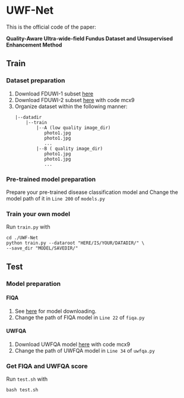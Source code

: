 # UWF-Net
This is the official code of the paper:

**Quality-Aware Ultra-wide-field Fundus Dataset and Unsupervised  Enhancement Method**

## Train
### Dataset preparation
1. Download FDUWI-1 subset [here](https://drive.google.com/drive/folders/1r-BO3xh2sveZeTIENEjBBi_VRWaDv9Uz?usp=drive_link)
2. Download FDUWI-2 subset [here]( https://pan.baidu.com/s/16zcfU3H7qFxA3XPGv7GDaQ) with code mcx9
3. Organize dataset within the following manner:
   ```
   |--datadir
       |--train
           |--A (low quality image_dir)
              photo1.jpg
              photo1.jpg
              ...
           |--B ( quality image_dir)
              photo1.jpg
              photo1.jpg
              ...
   ```
### Pre-trained model preparation
Prepare your pre-trained disease classification model and Change the model path of it in `Line 200` of `models.py`

### Train your own model
Run `train.py` with
   ```
   cd ./UWF-Net
   python train.py --dataroot "HERE/IS/YOUR/DATADIR/" \
   --save_dir "MODEL/SAVEDIR/"
  ```

## Test
### Model preparation
#### FIQA
1. See [here](https://github.com/hzfu/EyeQ) for model downloading.
2. Change the path of FIQA model in `Line 22` of `fiqa.py`
#### UWFQA
1. Download UWFQA model [here]( https://pan.baidu.com/s/16zcfU3H7qFxA3XPGv7GDaQ) with code mcx9
2. Change the path of UWFQA model in `Line 34` of `uwfqa.py`

### Get FIQA and UWFQA score
Run `test.sh` with 
```
bash test.sh
```
